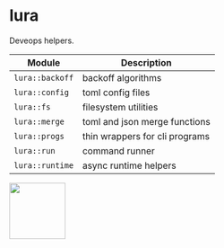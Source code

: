 # lura

Deveops helpers.

| Module           | Description                                            |
| ---------------- | ------------------------------------------------------ |
| `lura::backoff`  | backoff algorithms                                     |
| `lura::config`   | toml config files                                      |
| `lura::fs`       | filesystem utilities                                   |
| `lura::merge`    | toml and json merge functions                          |
| `lura::progs`    | thin wrappers for cli programs                         |
| `lura::run`      | command runner                                         |
| `lura::runtime`  | async runtime helpers                                  |

<p><img src="https://vignette.wikia.nocookie.net/venturebrothers/images/a/a0/Vlcsnap-2013-05-03-17h07m53s124.png/revision/latest/scale-to-width-down/340?cb=20130503071316" width="100">
